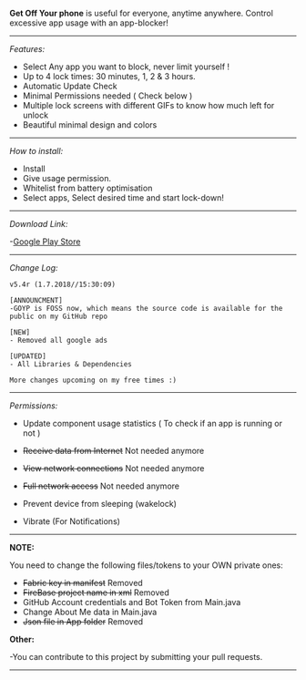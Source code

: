 **Get Off Your phone** 
is useful for everyone, anytime anywhere. Control excessive app usage with an app-blocker!

______

*Features:*

- Select Any app you want to block, never limit yourself !
- Up to 4 lock times: 30 minutes, 1, 2 & 3 hours.
- Automatic Update Check
- Minimal Permissions needed ( Check below )
- Multiple lock screens with different GIFs to know how much left for unlock
- Beautiful minimal design and colors

______

*How to install:*

- Install
- Give usage permission.
- Whitelist from battery optimisation
- Select apps, Select desired time and start lock-down!

______

*Download Link:*

-[Google Play Store](https://play.google.com/store/apps/details?id=com.nephi.getoffyourphone)

______

*Change Log:*

    v5.4r (1.7.2018//15:30:09)

    [ANNOUNCMENT]
    -GOYP is FOSS now, which means the source code is available for the public on my GitHub repo

    [NEW]
    - Removed all google ads

    [UPDATED]
    - All Libraries & Dependencies

    More changes upcoming on my free times :)
______

*Permissions:*

- Update component usage statistics ( To check if an app is running or not )

- ~~Receive data from Internet~~ Not needed anymore

- ~~View network connections~~ Not needed anymore

- ~~Full network access~~ Not needed anymore

- Prevent device from sleeping (wakelock)

- Vibrate (For Notifications)

______

**NOTE:**

You need to change the following files/tokens to your OWN private ones:

- ~~Fabric key in manifest~~ Removed
- ~~FireBase project name in xml~~ Removed
- GitHub Account credentials and Bot Token from Main.java
- Change About Me data in Main.java
- ~~Json file in App folder~~ Removed

**Other:**

-You can contribute to this project by submitting your pull requests.
______
